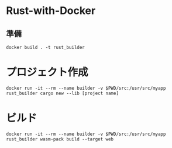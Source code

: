 # Rust-with-Docker

## 準備
```
docker build . -t rust_builder
```

# プロジェクト作成
```
docker run -it --rm --name builder -v $PWD/src:/usr/src/myapp rust_builder cargo new --lib [project name]
```

# ビルド
```
docker run -it --rm --name builder -v $PWD/src:/usr/src/myapp rust_builder wasm-pack build --target web
```